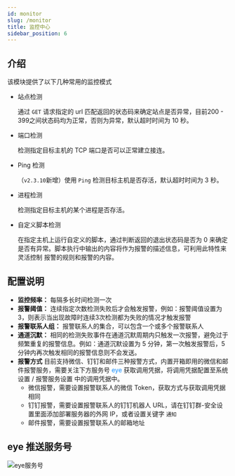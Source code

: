 ```yaml
---
id: monitor
slug: /monitor
title: 监控中心
sidebar_position: 6
---
```


## 介绍

该模块提供了以下几种常用的监控模式

- 站点检测

  通过 `GET` 请求指定的 url 匹配返回的状态码来确定站点是否异常，目前200 - 399之间状态码均为正常，否则为异常，默认超时时间为 10 秒。

- 端口检测

  检测指定目标主机的 TCP 端口是否可以正常建立接连。
  
- Ping 检测
  
  （`v2.3.10`新增）使用 `Ping` 检测目标主机是否存活，默认超时时间为 3 秒。

- 进程检测

  检测指定目标主机的某个进程是否存活。

- 自定义脚本检测

  在指定主机上运行自定义的脚本，通过判断返回的退出状态码是否为 0 来确定是否有异常。脚本执行中输出的内容将作为报警的描述信息，可利用此特性来灵活控制
  报警的规则和报警的内容。

## 配置说明
- **监控频率：** 每隔多长时间检测一次
- **报警阈值：** 连续指定次数检测失败后才会触发报警，例如：报警阈值设置为3，则表示当出现故障时连续3次检测都为失败的情况才触发报警
- **报警联系人组：** 报警联系人的集合，可以包含一个或多个报警联系人
- **通道沉默：** 相同的检测失败事件在通道沉默周期内只触发一次报警，避免过于频繁重复的报警信息。例如：通道沉默设置为 5 分钟，第一次触发报警后，5分钟内再次触发相同的报警信息则不会发送。
- **报警方式** 目前支持微信、钉钉和邮件三种报警方式，内置开箱即用的微信和邮件报警服务，需要关注下方服务号<font color="#1890ff"> eye </font>
获取调用凭据，将调用凭据配置至系统设置 / 报警服务设置 中的调用凭据中。
  - 微信报警，需要设置报警联系人的微信 Token，获取方式与获取调用凭据相同
  - 钉钉报警，需要设置报警联系人的钉钉机器人 URL，请在钉钉群-安全设置里面添加部署服务器的外网 IP，或者设置关键字 `通知`
  - 邮件报警，需要设置报警联系人的邮箱地址

## eye 推送服务号

![eye服务号](https://cdn.icl.site/img/eye-weixin.jpeg)